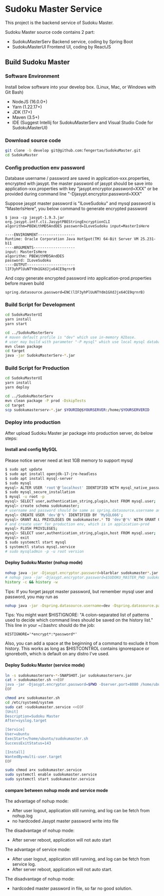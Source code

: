 # Sudoku Master Service

This project is the backend service of Sudoku Master.

Sudoku Master source code contains 2 part:

* SudokuMasterServ
  Backend service, coding by Spring Boot
* SudokuMasterUI
  Frontend UI, coding by ReactJS

## Build Sudoku Master

### Software Environment

Install below software into your develop box. (Linux, Mac, or Windows with Git Bash)

* NodeJS (16.0.0+)
* Yarn (1.22.17+)
* JDK (17+)
* Maven (3.5+)
* IDE (Suggest Intellij for SudokuMasterServ and Visual Studio Code for SudokuMasterUI)

### Download source code

```bash
git clone -b develop git@github.com:fengertao/SudokuMaster.git
cd SudokuMaster
```

### Config production env password

Database username / password are saved in application-xxx.properties, encrypted with jasypt. the master password of
jasypt should be save into application-xxx.properties with key "jasypt.encryptor.password=XXX"
or be provided during command line "-Djasypt.encryptor.password=XXX"

Suppose jasypt master password is "ILoveSudoku" and mysql password is "MasterIsHere", you below command to generate
encrypted password

```base
$ java -cp jasypt-1.9.3.jar org.jasypt.intf.cli.JasyptPBEStringEncryptionCLI algorithm=PBEWithMD5AndDES password=ILoveSudoku input=MasterIsHere

----ENVIRONMENT-----------------
Runtime: Oracle Corporation Java HotSpot(TM) 64-Bit Server VM 25.231-b11
----ARGUMENTS-------------------
input: MasterIsHere
algorithm: PBEWithMD5AndDES
password: ILoveSudoku
----OUTPUT----------------------
lIF3yhPlUuNTYdm1GXdJjx64CE9qrnrB
```

And copy generate encrypted password into application-prod.properties before maven build

```properties
spring.datasource.password=ENC(lIF3yhPlUuNTYdm1GXdJjx64CE9qrnrB)
```

### Build Script for Development

```bash
cd SudokuMasterUI
yarn install
yarn start

cd ../SudokuMasterServ
# maven default profile is "dev" which use in-memory H2base.
# user may build with parameter "-P mysql" which use local mysql database
mvn clean package
cd target
java -jar SudokuMasterServ-*.jar
```

### Build Script for Production

```bash
cd SudokuMasterUI
yarn install
yarn deploy

cd ../SudokuMasterServ
mvn clean package -P prod -DskipTests
cd target
scp sudokumasterserv-*.jar $YOURID@$YOURSERVER:/home/$YOURSERVERID
```


### Deploy into production

After upload Sudoku Master jar package into production server, do below steps:

#### Install and config MySQL

Please notice server need at lest 1GB memory to support mysql

```bash
$ sudo apt update
$ sudo apt install openjdk-17-jre-headless
$ sudo apt install mysql-server
$ sudo mysql
mysql> ALTER USER 'root'@'localhost' IDENTIFIED WITH mysql_native_password by '$MYSQL_NEW_ROOT_PASSWORD'
$ sudo mysql_secure_installation
$ mysql -u root -p
mysql> SELECT user,authentication_string,plugin,host FROM mysql.user;
mysql> create schema sudokumaster;
# username and password should be same as spring.datasource.username and spring.datasource.password decrypted value
mysql> CREATE USER 'dev'@'%' IDENTIFIED BY 'MySQL666';
mysql> GRANT ALL PRIVILEGES ON sudokumaster.* TO 'dev'@'%' WITH GRANT OPTION;
# and create user for production env, which is in application-prod
mysql> FLUSH PRIVILEGES;
mysql> SELECT user,authentication_string,plugin,host FROM mysql.user;
mysql> exit
$ sudo systemctl start mysql
$ systemctl status mysql.service
# sudo mysqladmin -p -u root version
```

#### Deploy Sudoku Master (nohup mode)

```bash
nohup java -jar -Djasypt.encryptor.password=blarblar sudokumaster*.jar &
# nohup java -jar -Djasypt.encryptor.password=$SUDOKU_MASTER_PWD sudokumaster*.jar &
history -c && history -w
```

Tips:
If you forget jasypt master password, but remember mysql user and password, you may run as

```bash
nohup java -jar -Dspring.datasource.username=dev -Dspring.datasource.password=MySQL666 sudokumaster*.jar &
```

Tips:
You might want $HISTIGNORE: "A colon-separated list of patterns used to decide which command lines should be saved on
the history list."
This line in your ~/.bashrc should do the job:

```properties
HISTIGNORE='*encrypt*:*password*'
```

Also, you can add a space at the beginning of a command to exclude it from history. This works as long as $HISTCONTROL
contains ignorespace or ignoreboth, which is default on any distro I've used.

#### Deploy Sudoku Master (service mode)

```bash
ln -s sudokumasterserv-*-SNAPSHOT.jar sudokumasterserv.jar
cat > sudokumaster.sh <<EOF
java -jar -Djasypt.encryptor.password=$PWD -Dserver.port=8080 /home/ubuntu/sudokumasterserv.jar
EOF

chmod a+x sudokumaster.sh
cd /etc/systemd/system
sudo cat >sudokumaster.service <<EOF
[Unit]
Description=Sudoku Master
After=syslog.target

[Service]
User=ubuntu
ExecStart=/home/ubuntu/sudokumaster.sh
SuccessExitStatus=143

[Install]
WantedBy=multi-user.target
EOF

sudo chmod a+x sudokumaster.service
sudo systemctl enable sudokumaster.service
sudo systemctl start sudokumaster.service

```
#### compare between nohup mode and service mode

The advantage of nohup mode:
* After user logout, application still running, and log can be fetch from nohup.log
* no hardcoded Jasypt master password write into file

The disadvantage of nohup mode:
* After server reboot, application will not auto start

The advantage of service mode:
* After user logout, application still running, and log can be fetch from service log.
* After server reboot, application will not auto start.

The disadvantage of nohup mode:
* hardcoded master password in file, so far no good solution.
